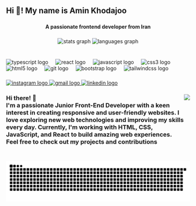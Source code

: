 <h2 align="left">Hi 🙂! My name is Amin Khodajoo</h2>

###

<h4 align="center">A passionate frontend developer from Iran</h4>

###

<div align="center">
  <img src="https://github-readme-stats.vercel.app/api?username=amin-khodajoo&hide_title=false&hide_rank=false&show_icons=true&include_all_commits=true&count_private=true&disable_animations=false&theme=dracula&locale=en&hide_border=false&order=1" height="150" alt="stats graph"  />
  <img src="https://github-readme-stats.vercel.app/api/top-langs?username=amin-khodajoo&locale=en&hide_title=false&layout=compact&card_width=320&langs_count=5&theme=dracula&hide_border=false&order=2" height="150" alt="languages graph"  />
</div>

###

<br clear="both">

<div align="left">
  <img src="https://cdn.jsdelivr.net/gh/devicons/devicon/icons/typescript/typescript-original.svg" height="34" alt="typescript logo"  />
  <img width="12" />
  <img src="https://cdn.jsdelivr.net/gh/devicons/devicon/icons/react/react-original.svg" height="34" alt="react logo"  />
  <img width="12" />
  <img src="https://cdn.jsdelivr.net/gh/devicons/devicon/icons/javascript/javascript-original.svg" height="34" alt="javascript logo"  />
  <img width="12" />
  <img src="https://cdn.jsdelivr.net/gh/devicons/devicon/icons/css3/css3-original.svg" height="34" alt="css3 logo"  />
  <img width="12" />
  <img src="https://cdn.jsdelivr.net/gh/devicons/devicon/icons/html5/html5-original.svg" height="34" alt="html5 logo"  />
  <img width="12" />
  <img src="https://cdn.jsdelivr.net/gh/devicons/devicon/icons/git/git-plain.svg" height="34" alt="git logo"  />
  <img width="12" />
  <img src="https://cdn.jsdelivr.net/gh/devicons/devicon/icons/bootstrap/bootstrap-original.svg" height="34" alt="bootstrap logo"  />
  <img width="12" />
  <img src="https://cdn.jsdelivr.net/gh/devicons/devicon/icons/tailwindcss/tailwindcss-original-wordmark.svg" height="34" alt="tailwindcss logo"  />
</div>

###

<div align="left">
  <a href="https://www.instagram.com/amin_khodajoo2001/" target="_blank">
    <img src="https://img.shields.io/static/v1?message=Instagram&logo=instagram&label=&color=E4405F&logoColor=white&labelColor=&style=for-the-badge" height="35" alt="instagram logo"  />
  </a>
  <a href="https://aminkhodajoo@gmail.com" target="_blank">
    <img src="https://img.shields.io/static/v1?message=Gmail&logo=gmail&label=&color=D14836&logoColor=white&labelColor=&style=for-the-badge" height="35" alt="gmail logo"  />
  </a>
  <a href="https://www.linkedin.com/in/amin-khodajoo/" target="_blank">
    <img src="https://img.shields.io/static/v1?message=LinkedIn&logo=linkedin&label=&color=0077B5&logoColor=white&labelColor=&style=for-the-badge" height="35" alt="linkedin logo"  />
  </a>
</div>

###

<img align="right" height="183" src="https://ih1.redbubble.net/image.2009594555.5611/flat,750x,075,f-pad,750x1000,f8f8f8.jpg"  />

###

<h3 align="left">Hi there! 👋<br>I'm a passionate Junior Front-End Developer with a keen interest in creating responsive and user-friendly websites. I love exploring new web technologies and improving my skills every day. Currently, I'm working with HTML, CSS, JavaScript, and React to build amazing web experiences. Feel free to check out my projects and contributions</h3>

###

<br clear="both">

<img src="https://raw.githubusercontent.com/amin-khodajoo/amin-khodajoo/output/snake.svg" alt="Snake animation" />

###
